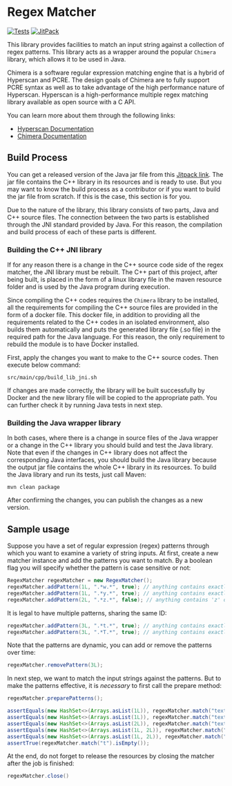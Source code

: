 # Regex Matcher
[![Tests](https://github.com/sahabpardaz/regex-matcher/actions/workflows/maven.yml/badge.svg?branch=main)](https://github.com/sahabpardaz/regex-matcher/actions/workflows/maven.yml)
[![JitPack](https://jitpack.io/v/sahabpardaz/regex-matcher.svg)](https://jitpack.io/#sahabpardaz/regex-matcher)

This library provides facilities to match an input string against a collection of regex patterns.
This library acts as a wrapper around the popular `Chimera` library, which allows it to be used in Java.

Chimera is a software regular expression matching engine that is a hybrid of Hyperscan and PCRE. The design
goals of Chimera are to fully support PCRE syntax as well as to take advantage of the high performance
nature of Hyperscan. Hyperscan is a high-performance multiple regex matching library available as open source
with a C API.

You can learn more about them through the following links:
+ [Hyperscan Documentation](https://intel.github.io/hyperscan/dev-reference/intro.html)
+ [Chimera Documentation](https://intel.github.io/hyperscan/dev-reference/chimera.html)

## Build Process

You can get a released version of the Java jar file from this
[Jitpack link](https://jitpack.io/#sahabpardaz/regex-matcher). The jar file contains the C++ library 
in its resources and is ready to use. But you may want to know the build process as a contributor or 
if you want to build the jar file from scratch. If this is the case, this section is for you.

Due to the nature of the library, this library consists of two parts, Java and C++ source files.
The connection between the two parts is established through the JNI standard provided by Java.
For this reason, the compilation and build process of each of these parts is different.

### Building the C++ JNI library

If for any reason there is a change in the C++ source code side of the regex matcher, the JNI
library must be rebuilt. The C++ part of this project, after being built, is placed in the form of
a linux library file in the maven resource folder and is used by the Java program during execution.

Since compiling the C++ codes requires the `Chimera` library to be installed, all the requirements
for compiling the C++ source files are provided in the form of a docker file. This docker file,
in addition to providing all the requirements related to the C++ codes in an isolated environment,
also builds them automatically and puts the generated library file (.so file) in the required path
for the Java language. For this reason, the only requirement to rebuild the module is to have Docker installed.

First, apply the changes you want to make to the C++ source codes. Then execute below command:

```
src/main/cpp/build_lib_jni.sh
```

If changes are made correctly, the library will be built successfully by Docker and the new
library file will be copied to the appropriate path. You can further check it by running Java
tests in next step.

### Building the Java wrapper library

In both cases, where there is a change in source files of the Java wrapper or a change in the C++ library
you should build and test the Java library. Note that even if the changes in C++ library does not affect
the corresponding Java interfaces, you should build the Java library because the output jar file contains
the whole C++ library in its resources. To build the Java library and run its tests, just call Maven:

```
mvn clean package
```

After confirming the changes, you can publish the changes as a new version.

## Sample usage

Suppose you have a set of regular expression (regex) patterns through which you want to examine
a variety of string inputs. At first, create a new matcher instance and add the patterns you
want to match. By a boolean flag you will specify whether the pattern is case sensitive or not:

```java
RegexMatcher regexMatcher = new RegexMatcher();
regexMatcher.addPattern(1L, ".*w.*", true); // anything contains exactly 'w'
regexMatcher.addPattern(1L, ".*y.*", true); // anything contains exactly 'y'
regexMatcher.addPattern(2L, ".*z.*", false); // anything contains 'z' or 'Z'
```

It is legal to have multiple patterns, sharing the same ID:

```java
regexMatcher.addPattern(3L, ".*t.*", true); // anything contains exactly 't'
regexMatcher.addPattern(3L, ".*T.*", true); // anything contains exactly 'T'
```

Note that the patterns are dynamic, you can add or remove the patterns over time:

```java
regexMatcher.removePattern(3L);
```

In next step, we want to match the input strings against the patterns. But to make the
patterns effective, it is _necessary_ to first call the prepare method:

```java
regexMatcher.preparePatterns();

assertEquals(new HashSet<>(Arrays.asList(1L)), regexMatcher.match("text-contains-w-letter"));
assertEquals(new HashSet<>(Arrays.asList(1L)), regexMatcher.match("text-contains-y-letter"));
assertEquals(new HashSet<>(Arrays.asList(2L)), regexMatcher.match("text-contains-z-letter"));
assertEquals(new HashSet<>(Arrays.asList(1L, 2L)), regexMatcher.match("text-contains-wz-letter"));
assertEquals(new HashSet<>(Arrays.asList(1L, 2L)), regexMatcher.match("text-contains-wyz-letter"));
assertTrue(regexMatcher.match("t").isEmpty());
```

At the end, do not forget to release the resources by closing the matcher after the job is finished:

```java
regexMatcher.close()
```
